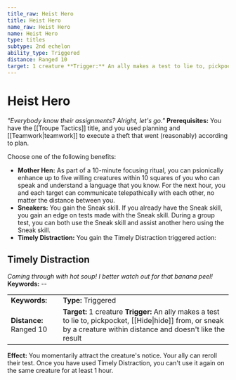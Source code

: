 ```yaml
---
title_raw: Heist Hero
title: Heist Hero
name_raw: Heist Hero
name: Heist Hero
type: titles
subtype: 2nd echelon
ability_type: Triggered
distance: Ranged 10
target: 1 creature **Trigger:** An ally makes a test to lie to, pickpocket, hide from, or sneak by a creature within distance and doesn't like the result
---
```


# Heist Hero

*"Everybody know their assignments? Alright, let's go."* **Prerequisites:** You have the [[Troupe Tactics]] title, and you used planning and [[Teamwork|teamwork]] to execute a theft that went (reasonably) according to plan.

Choose one of the following benefits:

- **Mother Hen:** As part of a 10-minute focusing ritual, you can psionically enhance up to five willing creatures within 10 squares of you who can speak and understand a language that you know. For the next hour, you and each target can communicate telepathically with each other, no matter the distance between you.
- **Sneakers:** You gain the Sneak skill. If you already have the Sneak skill, you gain an edge on tests made with the Sneak skill. During a group test, you can both use the Sneak skill and assist another hero using the Sneak skill.
- **Timely Distraction:** You gain the Timely Distraction triggered action:

## Timely Distraction

*Coming through with hot soup! I better watch out for that banana peel!* **Keywords:** --

|                         |                                                                                                                                                                         |
| :---------------------- | :---------------------------------------------------------------------------------------------------------------------------------------------------------------------- |
| **Keywords:**           | **Type:** Triggered                                                                                                                                                     |
| **Distance:** Ranged 10 | **Target:** 1 creature **Trigger:** An ally makes a test to lie to, pickpocket, [[Hide\|hide]] from, or sneak by a creature within distance and doesn't like the result |

**Effect:** You momentarily attract the creature's notice. Your ally can reroll their test. Once you have used Timely Distraction, you can't use it again on the same creature for at least 1 hour.
